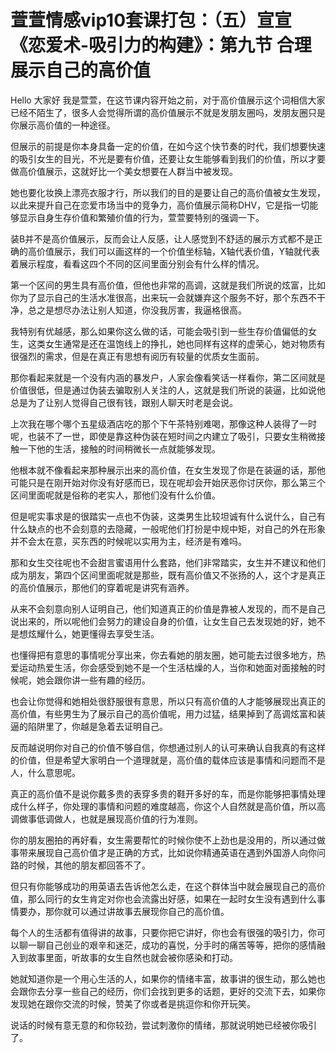 # 萱萱情感vip10套课打包：（五）宣宣《恋爱术-吸引力的构建》：第九节 合理展示自己的高价值

Hello 大家好 我是萱萱，在这节课内容开始之前，对于高价值展示这个词相信大家已经不陌生了，很多人会觉得所谓的高价值展示不就是发朋友圈吗，发朋友圈只是你展示高价值的一种途径。

但展示的前提是你本身具备一定的价值，在如今这个快节奏的时代，我们想要快速的吸引女生的目光，不光是要有价值，还要让女生能够看到我们的价值，所以才要做高价值展示，这就好比一个美女想要在人群当中被发现。

她也要化妆换上漂亮衣服才行，所以我们的目的是要让自己的高价值被女生发现，以此来提升自己在恋爱市场当中的竞争力，高价值展示简称DHV，它是指一切能够显示自身生存价值和繁殖价值的行为，萱萱要特别的强调一下。

装B并不是高价值展示，反而会让人反感，让人感觉到不舒适的展示方式都不是正确的高价值展示，我们可以画这样的一个价值坐标轴，X轴代表价值，Y轴就代表着展示程度，看看这四个不同的区间里面分别会有什么样的情况。

第一个区间的男生具有高价值，但他也非常的高调，这就是我们所说的炫富，比如你为了显示自己的生活水准很高，出来玩一会就嫌弃这个服务不好，那个东西不干净，总之是想尽办法让别人知道，你没我厉害，我逼格很高。

我特别有优越感，那么如果你这么做的话，可能会吸引到一些生存价值偏低的女生，这类女生通常是还在温饱线上的挣扎，她也同样有这样的虚荣心，她对物质有很强烈的需求，但是在真正有思想有阅历有较量的优质女生面前。

那你看起来就是一个没有内涵的暴发户，人家会像看笑话一样看你，第二区间就是价值很低，但是通过伪装去骗取别人关注的人，这就是我们所说的装逼，比如说他总是为了让别人觉得自己很有钱，跟别人聊天时老是会说。

上次我在哪个哪个五星级酒店吃的那个下午茶特别难喝，那像这种人装得了一时呢，也装不了一世，即使是靠这种伪装在短时间之内建立了吸引，只要女生稍微接触一下他的生活，接触的时间稍微长一点就能够发现。

他根本就不像看起来那种展示出来的高价值，在女生发现了你是在装逼的话，那他可能只是在刚开始对你没有好感而已，现在呢却会开始厌恶你讨厌你，那么第三个区间里面呢就是俗称的老实人，那他们没有什么价值。

但是呢实事求是的很踏实一点也不伪装，这类男生比较坦诚有什么说什么，自己有什么缺点的也不会刻意的去隐藏，一般呢他们打扮是中规中矩，对自己的外在形象并不会太在意，买东西的时候呢以实用为主，经济是有难吗。

那和女生交往呢也不会甜言蜜语用什么套路，他们非常踏实，女生并不建议和他们成为朋友，第四个区间里面呢就是那些，既有高价值又不张扬的人，这个才是真正的高价值展示，那他们的穿着呢是讲究有涵养。

从来不会刻意向别人证明自己，他们知道真正的价值是靠被人发现的，而不是自己说出来的，所以呢他们会努力的建设自身的价值，让女生自己去发现她的好，她不是想炫耀什么，她更懂得去享受生活。

也懂得把有意思的事情呢分享出来，你去看她的朋友圈，她可能去过很多地方，热爱运动热爱生活，你会感受到她不是一个生活枯燥的人，当你和她面对面接触的时候呢，她会跟你讲一些有趣的经历。

也会让你觉得和她相处很舒服很有意思，所以只有高价值的人才能够展现出真正的高价值，有些男生为了展示自己的高价值呢，用力过猛，结果掉到了高调炫富和装逼的陷阱里了，你越是急着去证明自己。

反而越说明你对自己的价值不够自信，你想通过别人的认可来确认自我真的有这样的价值，但是希望大家明白一个道理就是，高价值的载体应该是事情和问题而不是人，什么意思呢。

真正的高价值不是说你戴多贵的表穿多贵的鞋开多好的车，而是你能够把事情处理成什么样子，你处理的事情和问题的难度越高，你这个人自然就是高价值，所以高调做事低调做人，也就是展现高价值的行为准则。

你的朋友圈拍的再好看，女生需要帮忙的时候你使不上劲也是没用的，所以通过做事带来展现自己高价值才是正确的方式，比如说你精通英语在遇到外国游人向你问路的时候，其他的朋友都回答不了。

但只有你能够成功的用英语去告诉他怎么走，在这个群体当中就会展现自己的高价值，那么同行的女生肯定对你也会流露出好感，如果在一起时女生没有遇到什么事情要办，那你就可以通过讲故事去展现你自己的高价值。

每个人的生活都有值得讲的故事，只要你把它讲好，你也会有很强的吸引力，你可以聊一聊自己创业的艰辛和迷茫，成功的喜悦，分手时的痛苦等等，把你的感情融入到故事里面，听故事的女生自然也就会被你感染和打动。

她就知道你是一个用心生活的人，如果你的情绪丰富，故事讲的很生动，那么她也会跟你去分享一些自己的经历，你们会找到更多的话题，更好的交流下去，如果你发现她在跟你交流的时候，赞美了你或者是挑逗你和你开玩笑。

说话的时候有意无意的和你较劲，尝试刺激你的情绪，那就说明她已经被你吸引了。